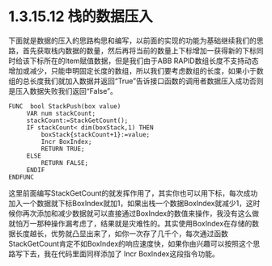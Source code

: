 # 1.3.15.12 栈的数据压入

下面就是数据的压入的思路构思和编写，以前面的实现的功能为基础继续我们的思路，首先获取栈内数据的数量，然后再将当前的数量上下标增加一获得新的下标同时给该下标所在的Item赋值数据，但是我们由于ABB RAPID数组长度不支持动态增加或减少，只能申明固定长度的数组，所以我们要考虑数组的长度，如果小于数组的总长度我们就加入数据并返回“True”告诉接口函数的调用者数据压入成功否则是压入数据失败我们返回“False”。

```text
FUNC  bool StackPush(box value)
     VAR num stackCount;
     stackCount:=StackGetCount();
     IF stackCount< dim(boxStack,1) THEN
         boxStack{stackCount+1}:=value;
         Incr BoxIndex;
         RETURN TRUE;
     ELSE 
         RETURN FALSE;
     ENDIF
ENDFUNC
```

这里前面编写StackGetCount的就发挥作用了，其实你也可以用下标，每次成功加入一个数据就下标BoxIndex就加1，如果出栈一个数据BoxIndex就减少1，这时候你再次添加和减少数据就可以直接通过BoxIndex的数值来操作，我没有这么做就怕万一那种操作漏考虑了，结果就是灾难性的。其实使用BoxIndex在存储的数据长度越长，优势就凸显出来了，如你一次存了几千个，每次通过函数StackGetCount肯定不如BoxIndex的响应速度快，如果你由兴趣可以按照这个思路写下去，我在代码里面同样添加了 Incr BoxIndex这段指令功能。
